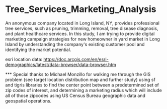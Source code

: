 # Tree_Services_Marketing_Analysis

An anonymous company located in Long Island, NY, provides professional tree services, such as pruning,
trimming, removal, tree disease diagnosis, and plant healthcare services. In this study, I am trying
to provide digital marketing campaign strategies for new homeowner in yard market in Long Island by 
understanding the company's existing customer pool and identifying the market potential. 

esri location data: https://doc.arcgis.com/en/esri-demographics/latest/data-browser/data-browser.htm

*** Special thanks to Michael Monzillo for walking me through the GIS problem (see target location 
distribution map and further study) using sf and tigris libraries to find the center point between 
a predetermined set of zip codes of interest, and determining a marketing radius which will include 
all of those zipcodes using US Census Bureau geographic data and geospatial operations.
